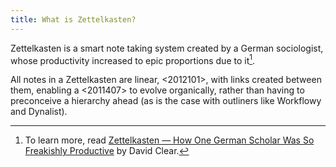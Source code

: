 ```yaml
---
title: What is Zettelkasten?
---
```


Zettelkasten is a smart note taking system created by a German sociologist, whose productivity increased to epic proportions due to it[^dclear]. 

All notes in a Zettelkasten are linear, <2012101>, with links created between them, enabling a <2011407> to evolve organically, rather than having to preconceive a hierarchy ahead (as is the case with outliners like Workflowy and Dynalist).

[^dclear]: To learn more, read [Zettelkasten — How One German Scholar Was So Freakishly Productive](https://writingcooperative.com/zettelkasten-how-one-german-scholar-was-so-freakishly-productive-997e4e0ca125) by David Clear.

